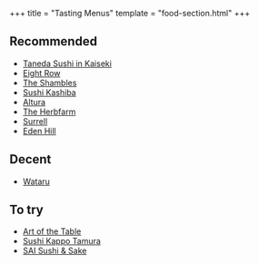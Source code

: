 +++
title = "Tasting Menus"
template = "food-section.html"
+++

## Recommended
- [Taneda Sushi in Kaiseki](https://tanedaseattle.com/)
- [Eight Row](https://www.eightrow.com/)
- [The Shambles](https://www.delimeatsbar.com/)
- [Sushi Kashiba](https://sushikashiba.com/)
- [Altura](https://alturarestaurant.com/)
- [The Herbfarm](https://www.theherbfarm.com/)
- [Surrell](https://surrellseattle.com/)
- [Eden Hill](https://www.edenhillrestaurant.com/)

## Decent
- [Wataru](https://wataruseattle.com/)

## To try
- [Art of the Table](https://www.artofthetable.net/)
- [Sushi Kappo Tamura](https://www.sushikappotamura.com/)
- [SAI Sushi & Sake](https://www.saisushiandsake.com/)